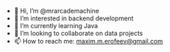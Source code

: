 - 👋 Hi, I’m @mrarcademachine
- 👀 I’m interested in backend development
- 🌱 I’m currently learning Java
- 💞️ I’m looking to collaborate on data projects
- 📫 How to reach me: maxim.m.erofeev@gmail.com

<!---
mrarcademachine/mrarcademachine is a ✨ special ✨ repository because its `README.md` (this file) appears on your GitHub profile.
You can click the Preview link to take a look at your changes.
--->
